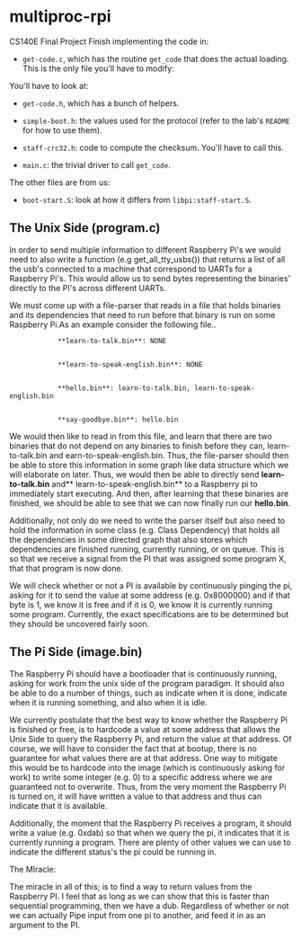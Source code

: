 # multiproc-rpi
CS140E Final Project
Finish implementing the code in:
   - `get-code.c`, which has the routine `get_code` that does the actual loading.
     This is the only file you'll have to modify:

You'll have to look at:
   - `get-code.h`, which has a bunch of helpers.

   - `simple-boot.h`: the values used for the protocol (refer to the lab's `README` for
      how to use them). 
   - `staff-crc32.h`: code to compute the checksum.  You'll have to call this.
   - `main.c`: the trivial driver to call `get_code`.

The other files are from us:
   - `boot-start.S`:  look at how it differs from `libpi:staff-start.S`.

## The Unix Side (program.c)

In order to send multiple information to different Raspberry Pi's we would need to also write a function (e.g get_all_tty_usbs()) that returns a list of all the usb's connected to a machine that correspond to UARTs for a Raspberry Pi's. This would allow us to send bytes representing the binaries' directly to the PI's across different UARTs. 

We must come up with a file-parser that reads in a file that holds binaries and its dependencies that need to run before that binary is run on some Raspberry Pi.As an example consider the following file..


                **learn-to-talk.bin**: NONE


                **learn-to-speak-english.bin**: NONE


                **hello.bin**: learn-to-talk.bin, learn-to-speak-english.bin


                **say-goodbye.bin**: hello.bin

We would then like to read in from this file, and learn that there are two binaries that do not depend on any binaries to finish before they can, learn-to-talk.bin and earn-to-speak-english.bin. Thus, the file-parser should then be able to store this information in some graph like data structure which we will elaborate on later. Thus, we would then be able to directly send **learn-to-talk.bin** and** learn-to-speak-english.bin** to a Raspberry pi to immediately start executing.  And then, after learning that these binaries are finished, we should be able to see that we can now finally run our **hello.bin**. 

Additionally, not only do we need to write the parser itself but also need to hold the information in some class (e.g. Class Dependency) that holds all the dependencies in some directed graph that also stores which dependencies are finished running, currently running, or on queue. This is so that we receive a signal from the PI that was assigned some program X, that that program is now done. 

We will check whether or not a PI is available by continuously pinging the pi, asking for it to send the value at some address (e.g. 0x8000000) and if that byte is 1, we know it is free and if it is 0, we know it is currently running some program. Currently, the exact specifications are to be determined but they should be uncovered fairly soon.

 


## The Pi Side (image.bin)

The Raspberry Pi should have a bootloader that is continuously running, asking for work from the unix side of the program paradigm. It should also be able to do a number of things, such as indicate when it is done, indicate when it is running something, and also when it is idle. 

We currently postulate that the best way to know whether the Raspberry Pi is finished or free, is to hardcode a value at some address that allows the Unix Side to query the Raspberry Pi, and return the value at that address. Of course, we will have to consider the fact that at bootup, there is no guarantee for what values there are at that address. One way to mitigate this would be to hardcode into the image (which is continuously asking for work) to write some integer (e.g. 0) to a specific address where we are guaranteed not to overwrite. Thus, from the very moment the Raspberry Pi is turned on, it will have written a value to that address and thus can indicate that it is available. 

Additionally, the moment that the Raspberry Pi receives a program, it should write a value (e.g. 0xdab) so that when we query the pi, it indicates that it is currently running a program. There are plenty of other values we can use to indicate the different status's the pi could be running in. 

The MIracle:

The miracle in all of this; is to find a way to return values from the Raspberry PI. I feel that as long as we can show that this is faster than sequential programming, then we have a dub. Regardless of whether or not we can actually Pipe input from one pi to another, and feed it in as an argument to the PI. 